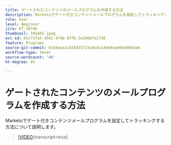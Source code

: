```yaml
---
title: ゲートされたコンテンツのメールプログラムを作成する方法
description: Marketoでゲート付きコンテンツメールプログラムを設定してトラッキングする方法について説明します。
role: User
level: Beginner
jira: KT-10746
thumbnail: 345465.jpeg
exl-id: 03c73fa5-45b1-4f4b-8ffb-2e206bfe2736
feature: Programs
source-git-commit: 63d4aea1c818d35724c0cdc14e69ea00eb06b4a0
workflow-type: tm+mt
source-wordcount: '46'
ht-degree: 4%

---
```


# ゲートされたコンテンツのメールプログラムを作成する方法

Marketoでゲート付きコンテンツメールプログラムを設定してトラッキングする方法について説明します。

>[!VIDEO](https://video.tv.adobe.com/v/3410453/?quality=12&learn=on&captions=jpn){transcript=true}

